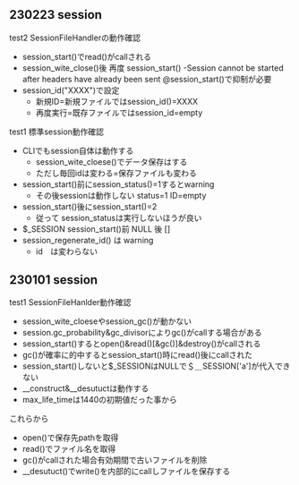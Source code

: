 #

## 230223 session

test2 SessionFileHandlerの動作確認

- session_start()でread()がcallされる
- session_wite_close()後 再度 session_start()
    -Session cannot be started after headers have already been sent
    @session_start()で抑制が必要
- session_id("XXXX")で設定
    - 新規ID=新規ファイルではsession_id()=XXXX
    - 再度実行=既存ファイルではsession_id=empty




test1 標準session動作確認

- CLIでもsession自体は動作する
    - session_wite_cloese()でデータ保存はする
    - ただし毎回idは変わる=保存ファイルも変わる
- session_start()前にsession_status()=1するとwarning
    - その後sessionは動作しない status=1 ID=empty
- session_start()後にsession_start()=2
    - 従って session_statusは実行しないほうが良い
- $_SESSION session_start()前 NULL 後 []
- session_regenerate_id() は warning
    - id　は変わらない

## 230101 session

test1 SessionFileHanlder動作確認

- session_wite_cloeseやsession_gc()が動かない
- session.gc_probability&gc_divisorによりgc()がcallする場合がある
- session_start()するとopen()&read()[&gc()]&destroy()がcallされる
- gc()が確率に的中するとsession_start()時にread()後にcallされた
- session_start()しないと$_SESSIONはNULLで＄＿SESSION['a']が代入できない
- __construct&__desutuctは動作する
- max_life_timeは1440の初期値だった事から

これらから

- open()で保存先pathを取得
- read()でファイル名を取得
- gc()がcallされた場合有効期間で古いファイルを削除
- __desutuct()でwrite()を内部的にcallしファイルを保存する


